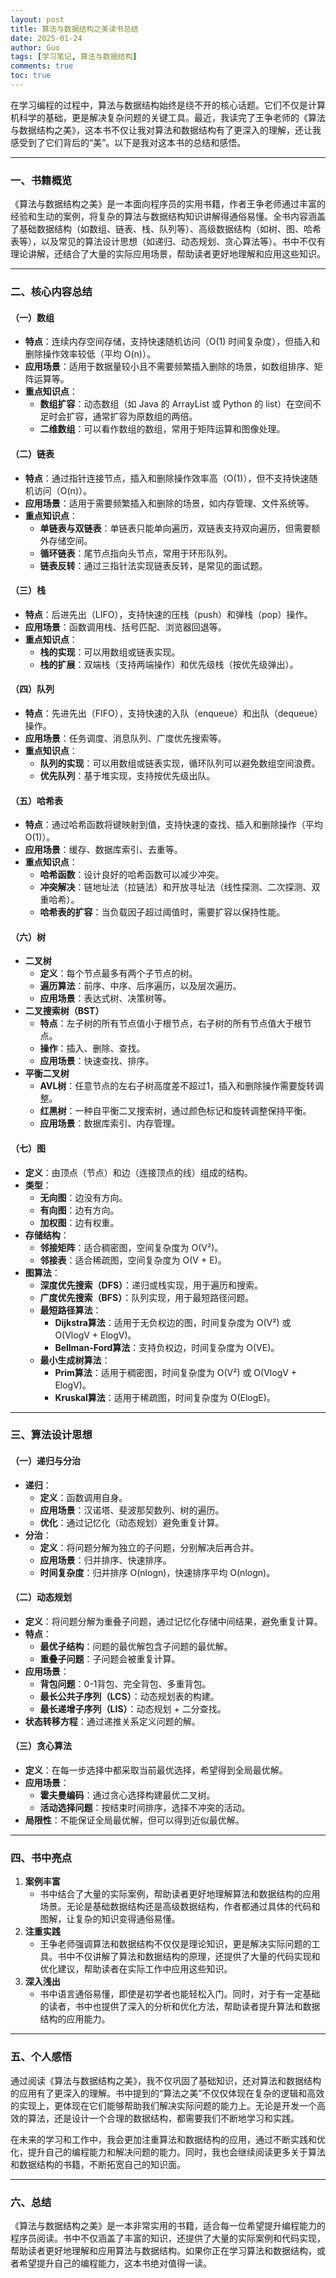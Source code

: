 ```yaml
---
layout: post
title: 算法与数据结构之美读书总结
date: 2025-01-24
author: Guo
tags: [学习笔记, 算法与数据结构]
comments: true
toc: true
---
```


在学习编程的过程中，算法与数据结构始终是绕不开的核心话题。它们不仅是计算机科学的基础，更是解决复杂问题的关键工具。最近，我读完了王争老师的《算法与数据结构之美》，这本书不仅让我对算法和数据结构有了更深入的理解，还让我感受到了它们背后的“美”。以下是我对这本书的总结和感悟。

------

### 一、书籍概览

《算法与数据结构之美》是一本面向程序员的实用书籍，作者王争老师通过丰富的经验和生动的案例，将复杂的算法与数据结构知识讲解得通俗易懂。全书内容涵盖了基础数据结构（如数组、链表、栈、队列等）、高级数据结构（如树、图、哈希表等），以及常见的算法设计思想（如递归、动态规划、贪心算法等）。书中不仅有理论讲解，还结合了大量的实际应用场景，帮助读者更好地理解和应用这些知识。

------

### 二、核心内容总结

#### （一）数组

- **特点**：连续内存空间存储，支持快速随机访问（O(1) 时间复杂度），但插入和删除操作效率较低（平均 O(n)）。
- **应用场景**：适用于数据量较小且不需要频繁插入删除的场景，如数组排序、矩阵运算等。
- **重点知识点**：
  - **数组扩容**：动态数组（如 Java 的 ArrayList 或 Python 的 list）在空间不足时会扩容，通常扩容为原数组的两倍。
  - **二维数组**：可以看作数组的数组，常用于矩阵运算和图像处理。

#### （二）链表

- **特点**：通过指针连接节点，插入和删除操作效率高（O(1)），但不支持快速随机访问（O(n)）。
- **应用场景**：适用于需要频繁插入和删除的场景，如内存管理、文件系统等。
- **重点知识点**：
  - **单链表与双链表**：单链表只能单向遍历，双链表支持双向遍历，但需要额外存储空间。
  - **循环链表**：尾节点指向头节点，常用于环形队列。
  - **链表反转**：通过三指针法实现链表反转，是常见的面试题。

#### （三）栈

- **特点**：后进先出（LIFO），支持快速的压栈（push）和弹栈（pop）操作。
- **应用场景**：函数调用栈、括号匹配、浏览器回退等。
- **重点知识点**：
  - **栈的实现**：可以用数组或链表实现。
  - **栈的扩展**：双端栈（支持两端操作）和优先级栈（按优先级弹出）。

#### （四）队列

- **特点**：先进先出（FIFO），支持快速的入队（enqueue）和出队（dequeue）操作。
- **应用场景**：任务调度、消息队列、广度优先搜索等。
- **重点知识点**：
  - **队列的实现**：可以用数组或链表实现，循环队列可以避免数组空间浪费。
  - **优先队列**：基于堆实现，支持按优先级出队。

#### （五）哈希表

- **特点**：通过哈希函数将键映射到值，支持快速的查找、插入和删除操作（平均 O(1)）。
- **应用场景**：缓存、数据库索引、去重等。
- **重点知识点**：
  - **哈希函数**：设计良好的哈希函数可以减少冲突。
  - **冲突解决**：链地址法（拉链法）和开放寻址法（线性探测、二次探测、双重哈希）。
  - **哈希表的扩容**：当负载因子超过阈值时，需要扩容以保持性能。

#### （六）树

- **二叉树**
  - **定义**：每个节点最多有两个子节点的树。
  - **遍历算法**：前序、中序、后序遍历，以及层次遍历。
  - **应用场景**：表达式树、决策树等。
- **二叉搜索树（BST）**
  - **特点**：左子树的所有节点值小于根节点，右子树的所有节点值大于根节点。
  - **操作**：插入、删除、查找。
  - **应用场景**：快速查找、排序。
- **平衡二叉树**
  - **AVL树**：任意节点的左右子树高度差不超过1，插入和删除操作需要旋转调整。
  - **红黑树**：一种自平衡二叉搜索树，通过颜色标记和旋转调整保持平衡。
  - **应用场景**：数据库索引、内存管理。

#### （七）图

- **定义**：由顶点（节点）和边（连接顶点的线）组成的结构。
- **类型**：
  - **无向图**：边没有方向。
  - **有向图**：边有方向。
  - **加权图**：边有权重。
- **存储结构**：
  - **邻接矩阵**：适合稠密图，空间复杂度为 O(V²)。
  - **邻接表**：适合稀疏图，空间复杂度为 O(V + E)。
- **图算法**：
  - **深度优先搜索（DFS）**：递归或栈实现，用于遍历和搜索。
  - **广度优先搜索（BFS）**：队列实现，用于最短路径问题。
  - **最短路径算法**：
    - **Dijkstra算法**：适用于无负权边的图，时间复杂度为 O(V²) 或 O(VlogV + ElogV)。
    - **Bellman-Ford算法**：支持负权边，时间复杂度为 O(VE)。
  - **最小生成树算法**：
    - **Prim算法**：适用于稠密图，时间复杂度为 O(V²) 或 O(VlogV + ElogV)。
    - **Kruskal算法**：适用于稀疏图，时间复杂度为 O(ElogE)。

------

### 三、算法设计思想

#### （一）递归与分治

- **递归**：
  - **定义**：函数调用自身。
  - **应用场景**：汉诺塔、斐波那契数列、树的遍历。
  - **优化**：通过记忆化（动态规划）避免重复计算。
- **分治**：
  - **定义**：将问题分解为独立的子问题，分别解决后再合并。
  - **应用场景**：归并排序、快速排序。
  - **时间复杂度**：归并排序 O(nlogn)，快速排序平均 O(nlogn)。

#### （二）动态规划

- **定义**：将问题分解为重叠子问题，通过记忆化存储中间结果，避免重复计算。
- **特点**：
  - **最优子结构**：问题的最优解包含子问题的最优解。
  - **重叠子问题**：子问题会被重复计算。
- **应用场景**：
  - **背包问题**：0-1背包、完全背包、多重背包。
  - **最长公共子序列（LCS）**：动态规划表的构建。
  - **最长递增子序列（LIS）**：动态规划 + 二分查找。
- **状态转移方程**：通过递推关系定义问题的解。

#### （三）贪心算法

- **定义**：在每一步选择中都采取当前最优选择，希望得到全局最优解。
- **应用场景**：
  - **霍夫曼编码**：通过贪心选择构建最优二叉树。
  - **活动选择问题**：按结束时间排序，选择不冲突的活动。
- **局限性**：不能保证全局最优解，但可以得到近似最优解。

------

### 四、书中亮点

1. **案例丰富**
   - 书中结合了大量的实际案例，帮助读者更好地理解算法和数据结构的应用场景。无论是基础数据结构还是高级数据结构，作者都通过具体的代码和图解，让复杂的知识变得通俗易懂。
2. **注重实践**
   - 王争老师强调算法和数据结构不仅仅是理论知识，更是解决实际问题的工具。书中不仅讲解了算法和数据结构的原理，还提供了大量的代码实现和优化建议，帮助读者在实际工作中应用这些知识。
3. **深入浅出**
   - 书中语言通俗易懂，即使是初学者也能轻松入门。同时，对于有一定基础的读者，书中也提供了深入的分析和优化方法，帮助读者提升算法和数据结构的应用能力。

------

### 五、个人感悟

通过阅读《算法与数据结构之美》，我不仅巩固了基础知识，还对算法和数据结构的应用有了更深入的理解。书中提到的“算法之美”不仅仅体现在复杂的逻辑和高效的实现上，更体现在它们能够帮助我们解决实际问题的能力上。无论是开发一个高效的算法，还是设计一个合理的数据结构，都需要我们不断地学习和实践。

在未来的学习和工作中，我会更加注重算法和数据结构的应用，通过不断实践和优化，提升自己的编程能力和解决问题的能力。同时，我也会继续阅读更多关于算法和数据结构的书籍，不断拓宽自己的知识面。

------

### 六、总结

《算法与数据结构之美》是一本非常实用的书籍，适合每一位希望提升编程能力的程序员阅读。书中不仅涵盖了丰富的知识，还提供了大量的实际案例和代码实现，帮助读者更好地理解和应用算法与数据结构。如果你正在学习算法和数据结构，或者希望提升自己的编程能力，这本书绝对值得一读。
